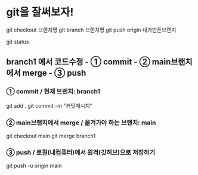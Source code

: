 # git을 잘써보자!
git checkout 브랜치명
git branch 브랜치명
git push origin 내가만든브랜치

git status

## branch1 에서 코드수정 - ① commit - ② main브랜치에서 merge - ③ push

### ① commit / 현재 브랜치: branch1
git add .
git commit -m "커밋메시지"

### ② main브랜치에서 merge / 옮겨가야 하는 브랜치: main
git checkout main
git merge branch1

### ③ push / 로컬(내컴퓨터)에서 원격(깃허브)으로 저장하기
git push -u origin main